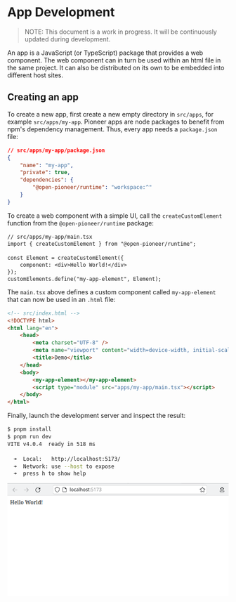 # App Development

> NOTE: This document is a work in progress.
> It will be continuously updated during development.

An app is a JavaScript (or TypeScript) package that provides a web component.
The web component can in turn be used within an html file in the same project.
It can also be distributed on its own to be embedded into different host sites.

## Creating an app

To create a new app, first create a new empty directory in `src/apps`, for example `src/apps/my-app`.
Pioneer apps are node packages to benefit from npm's dependency management.
Thus, every app needs a `package.json` file:

```json
// src/apps/my-app/package.json
{
    "name": "my-app",
    "private": true,
    "dependencies": {
        "@open-pioneer/runtime": "workspace:^"
    }
}
```

To create a web component with a simple UI, call the `createCustomElement` function from the `@open-pioneer/runtime` package:

```tsx
// src/apps/my-app/main.tsx
import { createCustomElement } from "@open-pioneer/runtime";

const Element = createCustomElement({
    component: <div>Hello World!</div>
});
customElements.define("my-app-element", Element);
```

The `main.tsx` above defines a custom component called `my-app-element` that can now be used in an `.html` file:

```html
<!-- src/index.html -->
<!DOCTYPE html>
<html lang="en">
    <head>
        <meta charset="UTF-8" />
        <meta name="viewport" content="width=device-width, initial-scale=1.0" />
        <title>Demo</title>
    </head>
    <body>
        <my-app-element></my-app-element>
        <script type="module" src="apps/my-app/main.tsx"></script>
    </body>
</html>
```

Finally, launch the development server and inspect the result:

```sh
$ pnpm install
$ pnpm run dev
VITE v4.0.4  ready in 518 ms

  ➜  Local:   http://localhost:5173/
  ➜  Network: use --host to expose
  ➜  press h to show help
```

![my-app rendered in a Browser](./AppDevelopment_HelloWorldBrowser.png)
